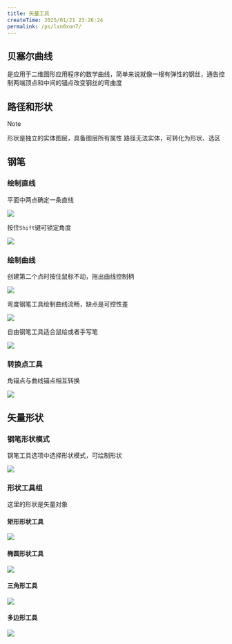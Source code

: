 ```yaml
---
title: 矢量工具
createTime: 2025/01/21 23:26:24
permalink: /ps/lxn0xon7/
---
```


## 贝塞尔曲线

是应用于二维图形应用程序的数学曲线，简单来说就像一根有弹性的钢丝，通告控制两端顶点和中间的锚点改变钢丝的弯曲度

## 路径和形状

>[!note]
>
>形状是独立的实体图层，具备图层所有属性
>路径无法实体，可转化为形状、选区

## 钢笔

### 绘制直线

平面中两点确定一条直线

![](https://file.iglooblog.top/ps/%E5%BD%95%E5%B1%8F2025-06-08%2013.32.01.gif)

按住`Shift`键可锁定角度

![](https://file.iglooblog.top/ps/%E5%BD%95%E5%B1%8F2025-06-08%2013.36.10.gif)

### 绘制曲线

创建第二个点时按住鼠标不动，拖出曲线控制柄

![](https://file.iglooblog.top/ps/%E5%BD%95%E5%B1%8F2025-06-08%2013.32.45.gif)





弯度钢笔工具绘制曲线流畅，缺点是可控性差

![](https://file.iglooblog.top/ps/%E5%BD%95%E5%B1%8F2025-06-08%2013.36.54.gif)



自由钢笔工具适合鼠绘或者手写笔

![](https://file.iglooblog.top/ps/%E5%BD%95%E5%B1%8F2025-06-08%2013.36.38.gif)

### 转换点工具

角锚点与曲线锚点相互转换

![](https://file.iglooblog.top/ps/%E5%BD%95%E5%B1%8F2025-06-08%2013.33.51.gif)

## 矢量形状

### 钢笔形状模式

钢笔工具选项中选择形状模式，可绘制形状

![](https://file.iglooblog.top/ps/%E6%88%AA%E5%B1%8F2025-06-08%2014.30.17.png)

### 形状工具组

这里的形状是矢量对象

#### 矩形形状工具

![](https://file.iglooblog.top/ps/%E5%BD%95%E5%B1%8F2025-06-07%2021.30.41.gif)

#### 椭圆形状工具

![](https://file.iglooblog.top/ps/%E5%BD%95%E5%B1%8F2025-06-07%2021.33.39.gif)

#### 三角形工具

![](https://file.iglooblog.top/ps/%E5%BD%95%E5%B1%8F2025-06-07%2021.39.57.gif)

#### 多边形工具

![](https://file.iglooblog.top/ps/%E5%BD%95%E5%B1%8F2025-06-07%2021.43.13.gif)
